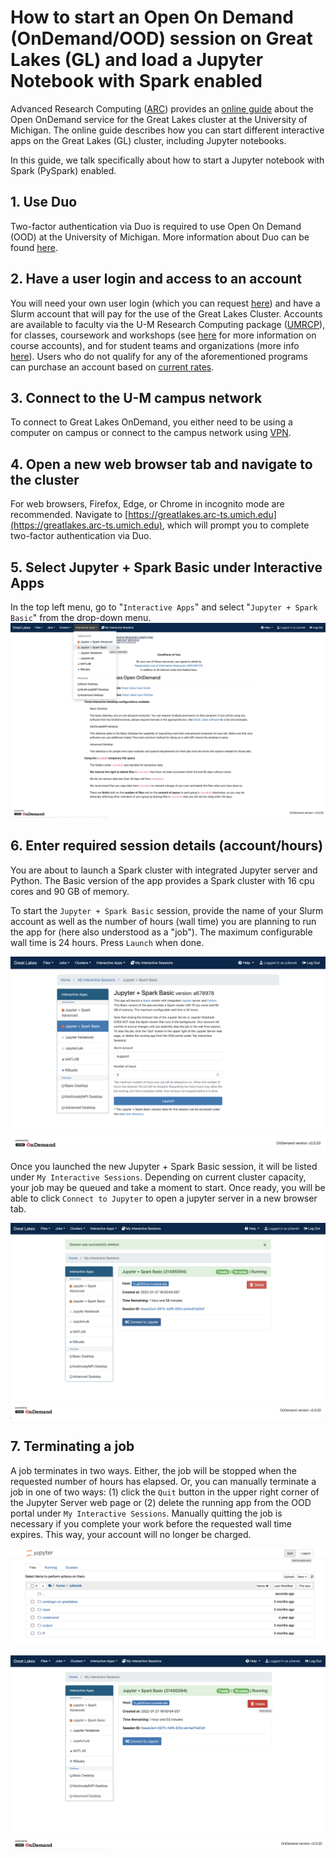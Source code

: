 
# How to start an Open On Demand (OnDemand/OOD) session on Great Lakes (GL) and load a Jupyter Notebook with Spark enabled

Advanced Research Computing ([ARC](https://arc.umich.edu/))  provides an [online guide](https://arc.umich.edu/open-ondemand/) about the Open OnDemand service for the Great Lakes cluster at the University of Michigan. The online guide describes how you can start different interactive apps on the Great Lakes (GL) cluster, including Jupyter notebooks.

In this guide, we talk specifically about how to start a Jupyter notebook with Spark (PySpark) enabled.

## 1. Use Duo
Two-factor authentication via Duo is required to use Open On Demand (OOD) at the University of Michigan. More information about Duo can be found [here](https://safecomputing.umich.edu/two-factor-authentication).

## 2. Have a user login and access to an account
You will need your own user login (which you can request [here](https://arc.umich.edu/login-request)) and have a Slurm account that will pay for the use of the Great Lakes Cluster. Accounts are available to faculty via the U-M Research Computing package ([UMRCP](https://arc.umich.edu/umrcp/)),  for classes, coursework and workshops (see [here](https://arc.umich.edu/greatlakes/course-accounts/) for more information on course accounts), and for student teams and organizations (more info [here](https://arc.umich.edu/greatlakes/studentteams/)). Users who do not qualify for any of the aforementioned programs can purchase an account based on  [current rates](https://arc.umich.edu/greatlakes/rates/).

## 3. Connect to the U-M campus network
To connect to Great Lakes OnDemand, you either need to be using a computer on campus or connect to the campus network using [VPN](https://its.umich.edu/enterprise/wifi-networks/vpn/getting-started).

## 4. Open a new web browser tab and navigate to the cluster
For web browsers, Firefox, Edge, or Chrome in incognito mode are recommended. Navigate to [https://greatlakes.arc-ts.umich.edu](https://greatlakes.arc-ts.umich.edu), which will prompt you to complete two-factor authentication via Duo.


## 5. Select Jupyter + Spark Basic under Interactive Apps
In the top left menu, go to "```Interactive Apps```" and select "```Jupyter + Spark Basic```" from the drop-down menu.
![Starting a Jupyter + Spark Basic session](starting-jupyter-spark-basic.png)

## 6. Enter required session details (account/hours)
You are  about to launch a Spark cluster with integrated Jupyter server and Python. The Basic version of the app provides a Spark cluster with 16 cpu cores and 90 GB of memory. 

To start the ```Jupyter + Spark Basic``` session, provide the  name of your Slurm account as well as the number of hours (wall time) you are planning to run the app for (here also understood as a "job"). The maximum configurable wall time is 24 hours. Press ```Launch``` when done.

![Entering job details for a Jupyter + Spark Basic session](entering-job-details.png)

Once you launched the new Jupyter + Spark Basic session, it will be listed under ```My Interactive Sessions```. Depending on current cluster capacity, your job may be queued and take a moment to start. Once ready, you will be able to click ```Connect to Jupyter``` to open a jupyter server in a new browser tab.

![Connecting to the jupyter server](connecting-to-jupyter.png)

##  7. Terminating a job
A job terminates in two ways. Either, the job will be stopped when the requested number of hours has elapsed. Or, you can manually terminate a job in one of two ways: (1) click the ```Quit``` button in the upper right corner of the Jupyter Server web page or (2) delete the running app from the OOD portal under ```My Interactive Sessions```.  Manually quitting the job is necessary if you complete your work before the requested wall time expires. This way,  your account will no longer be charged.

![Quitting a jupyter session in the Jupyter server](quitting-jupyter-session.png)

![Deleting a jupyter session in `My interactive sessions'](deleting-jupyter-sessions.png)
